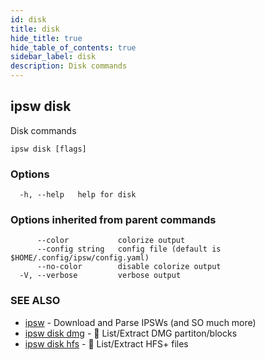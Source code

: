 ```yaml
---
id: disk
title: disk
hide_title: true
hide_table_of_contents: true
sidebar_label: disk
description: Disk commands
---
```

## ipsw disk

Disk commands

```
ipsw disk [flags]
```

### Options

```
  -h, --help   help for disk
```

### Options inherited from parent commands

```
      --color           colorize output
      --config string   config file (default is $HOME/.config/ipsw/config.yaml)
      --no-color        disable colorize output
  -V, --verbose         verbose output
```

### SEE ALSO

* [ipsw](/docs/cli/ipsw)	 - Download and Parse IPSWs (and SO much more)
* [ipsw disk dmg](/docs/cli/ipsw/disk/dmg)	 - 🚧 List/Extract DMG partiton/blocks
* [ipsw disk hfs](/docs/cli/ipsw/disk/hfs)	 - 🚧 List/Extract HFS+ files

